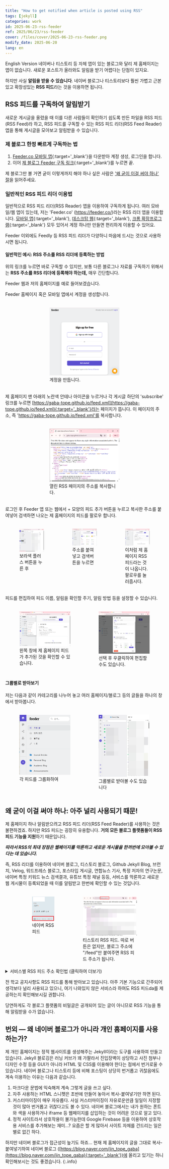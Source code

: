 ```yaml
---
title: "How to get notified when article is posted using RSS"
tags: [jekyll]
categories: work
id: 2025-06-23-rss-feeder
ref: 2025/06/23/rss-feeder
cover: /files/cover/2025-06-23-rss-feeder.png
modify_date: 2025-06-20
lang: en
---
```

English Version
네이버나 티스토리 등 자체 앱이 있는 블로그와 달리 제 홈페이지는 앱이 없습니다. 새로운 포스트가 올라와도 알림을 받기 어렵다는 단점이 있지요.

하지만 사실 **알림을 받을 수 있습니다**. 네이버 블로그나 티스토리보다 훨씬 가볍고 근본있고 확장성있는 **RSS 피드**라는 것을 이용하면 됩니다.

<!--more-->
## RSS 피드를 구독하여 알림받기

새로운 게시글을 올렸을 때 이를 다른 사람들이 확인하기 쉽도록 만든 파일을 RSS 피드(RSS Feed)라 하고, RSS 피드를 구독할 수 있는 RSS 피드 리더(RSS Feed Reader) 앱을 통해 게시글을 모아보고 알림받을 수 있습니다.

### 제 블로그 한정 빠르게 구독하는 법

1. [Feeder.co 모바일 앱](https://play.google.com/store/apps/details?id=feeder.co){:target='_blank'}을 다운받아 계정 생성, 로그인을 합니다.  
2. 이어 [제 블로그 Feeder 구독 링크](https://feeder.co/discover/4c9b898d11/gaba-tope-github-io){:target='_blank'}를 누르면 끝. 

제 블로그만 볼 거면 굳이 이렇게까지 해야 하나 싶은 사람은 ['왜 굳이 이걸 써야 하나' 절](#왜-굳이-이걸-써야-하나-아주-널리-사용되기-때문)을 읽어주세요. 

### 일반적인 RSS 피드 리더 이용법

일반적으로 RSS 피드 리더(RSS Reader) 앱을 이용하여 구독하게 됩니다. 여러 모바일/웹 앱이 있는데, 저는 'Feeder.co' (https://feeder.co/)라는 RSS 리더 앱을 이용합니다. [모바일 앱](https://play.google.com/store/apps/details?id=feeder.co){:target='_blank'}, [데스크탑 웹](https://feeder.co/){:target='_blank'}, [크롬 확장프로그램](https://chromewebstore.google.com/detail/rss-feed-reader/pnjaodmkngahhkoihejjehlcdlnohgmp?hl=en&pli=1){:target='_blank'} 모두 있어서 계정 하나만 만들면 편리하게 이용할 수 있어요. 

Feeder 이외에도 Feedly 등 RSS 피드 리더가 다양하니 마음에 드시는 것으로 사용하시면 됩니다.

#### 일반적인 예시: RSS 주소를 RSS 리더에 등록하는 방법

위의 링크를 누르면 바로 구독할 수 있지만, 보통 다른 블로그나 자료를 구독하기 위해서는 **RSS 주소를 RSS 리더에 등록해야 하는데,** 매우 간단합니다.

Feeder 웹과 저의 홈페이지를 예로 들어보겠습니다.

Feeder 홈페이지 혹은 모바일 앱에서 계정을 생성합니다.

<div class="row" style="display: flex; justify-content: center;">
    <div style="position:relative; float:left; padding:5px; width:60%">
        <figure>
        <a href="/files/img/2025-06-23-rss-feeder/rss_feeder_account.webp" data-lightbox="vis">
            <img src = "/files/img/2025-06-23-rss-feeder/rss_feeder_account.webp" alt=""
            title = "rss_feeder_account" width="100%">
        </a>
        <figcaption>계정을 만듭니다.</figcaption>
        </figure>
    </div>
</div>

제 홈페이지 맨 아래의 노란색 안테나 아이콘을 누르거나 각 게시글 하단의 'subscribe' 링크를 누르면 [https://gaba-tope.github.io/feed.xml](https://gaba-tope.github.io/feed.xml){:target='_blank'}라는 페이지가 뜹니다. 이 페이지의 주소, 즉 'https://gaba-tope.github.io/feed.xml'를 복사합니다.

<div class="row" style="display: flex; justify-content: center;">
    <div style="position:relative; float:left; padding:5px; width:60%">
        <figure>
        <a href="/files/img/2025-06-23-rss-feeder/rss_link.webp" data-lightbox="vis">
            <img src = "/files/img/2025-06-23-rss-feeder/rss_link.webp" alt=""
            title = "rss_link" width="100%">
        </a>
        <figcaption>열린 RSS 페이지의 주소를 복사합니다. </figcaption>
        </figure>
    </div>
</div>

로그인 후 Feeder 앱 또는 웹에서 + 모양의 피드 추가 버튼을 누르고 복사한 주소를 붙여넣어 검색하면 나오는 제 홈페이지의 피드를 팔로우 합니다.

<div class="row" style="display: flex; justify-content: center;">
    <div style="position:relative; float:left; padding:5px; width:33%">
        <figure>
        <a href="/files/img/2025-06-23-rss-feeder/add_feed.webp" data-lightbox="vis">
            <img src = "/files/img/2025-06-23-rss-feeder/add_feed.webp" alt=""
            title = "add_feed" width="100%">
        </a>
        <figcaption>보라색 플러스 버튼을 누른 후</figcaption>
        </figure>
    </div>
    <div style="position:relative; float:left; padding:5px; width:33%">
        <figure>
        <a href="/files/img/2025-06-23-rss-feeder/add_feed_paste.webp" data-lightbox="vis">
            <img src = "/files/img/2025-06-23-rss-feeder/add_feed_paste.webp" alt=""
            title = "add_feed_paste" width="100%">
        </a>
        <figcaption>주소를 붙여넣고 검색버튼을 누르면</figcaption>
        </figure>
    </div>
    <div style="position:relative; float:left; padding:5px; width:33%">
        <figure>
        <a href="/files/img/2025-06-23-rss-feeder/add_feed_search_results.webp" data-lightbox="vis">
            <img src = "/files/img/2025-06-23-rss-feeder/add_feed_search_results.webp" alt=""
            title = "add_feed_search_results" width="100%">
        </a>
        <figcaption>이처럼 제 홈페이지 RSS 피드라는 것이 나옵니다. 팔로우를 눌러줍시다.</figcaption>
        </figure>
    </div>
</div>

피드를 편집하여 피드 이름, 알림을 확인할 주기, 알림 방법 등을 설정할 수 있습니다.
<div class="row" style="display: flex; justify-content: center;">
    <div style="position:relative; float:left; padding:5px; width:50%">
        <figure>
        <a href="/files/img/2025-06-23-rss-feeder/add_feed_added.webp" data-lightbox="vis">
            <img src = "/files/img/2025-06-23-rss-feeder/add_feed_added.webp" alt=""
            title = "add_feed_added" width="100%">
        </a>
        <figcaption>왼쪽 창에 제 홈페이지 피드가 추가된 것을 확인할 수 있습니다. </figcaption>
        </figure>
    </div>
    <div style="position:relative; float:left; padding:5px; width:50%">
        <figure>
        <a href="/files/img/2025-06-23-rss-feeder/add_feed_edit.webp" data-lightbox="vis">
            <img src = "/files/img/2025-06-23-rss-feeder/add_feed_edit.webp" alt=""
            title = "add_feed_edit" width="100%">
        </a>
        <figcaption>선택 후 우클릭하여 편집할 수도 있습니다.</figcaption>
        </figure>
    </div>
</div>

#### 그룹별로 받아보기

저는 다음과 같이 카테고리를 나누어 놓고 여러 홈페이지/블로그 등의 글들을 하나의 창에서 받아봅니다.

<div class="row" style="display: flex; justify-content: center;">
    <div style="position:relative; float:left; padding:5px; width:50%">
        <figure>
        <a href="/files/img/2025-06-23-rss-feeder/rss_categories.webp" data-lightbox="vis">
            <img src = "/files/img/2025-06-23-rss-feeder/rss_categories.webp" alt=""
            title = "rss_categories" width="100%">
        </a>
        <figcaption>각 피드를 그룹화하여 </figcaption>
        </figure>
    </div>
    <div style="position:relative; float:left; padding:5px; width:50%">
        <figure>
        <a href="/files/img/2025-06-23-rss-feeder/rss_categories_personal_blogs.webp" data-lightbox="vis">
            <img src = "/files/img/2025-06-23-rss-feeder/rss_categories_personal_blogs.webp" alt=""
            title = "rss_categories_personal_blogs" width="100%">
        </a>
        <figcaption>그룹별로 받아볼 수도 있습니다</figcaption>
        </figure>
    </div>
</div>

## 왜 굳이 이걸 써야 하나: 아주 널리 사용되기 때문!

제 홈페이지 하나 알림받으려고 RSS 피드 리더(RSS Feed Reader)를 사용하는 것은 불편하겠죠. 하지만 RSS 피드는 굉장히 유용합니다. **거의 모든 블로그 플랫폼들이 RSS 피드 기능을 지원**하기 때문입니다.

***따라서 RSS의 최대 장점은 웹페이지를 막론하고 새로운 게시물을 한꺼번에 모아볼 수 있다는 데 있습니다.***

즉, RSS 리더를 이용하여 네이버 블로그, 티스토리 블로그, Github Jekyll Blog, 브런치, Velog, 워드프레스 블로그, 포스타입 게시글, 연합뉴스 기사, 특정 저자의 연구논문, 네이버 특정 키워드 뉴스 검색결과, 유튜브 특정 채널 등등, 서비스를 막론하고 새로운 웹 게시물이 등록되었을 때 이를 알림받고 한번에 확인할 수 있는 것입니다.

<div class="row" style="display: flex; justify-content: center;">
    <div style="position:relative; float:left; padding:5px; width:30%">
        <figure>
        <a href="/files/img/2025-06-23-rss-feeder/Naver_rss.webp" data-lightbox="vis">
            <img src = "/files/img/2025-06-23-rss-feeder/Naver_rss.webp" alt=""
            title = "Naver_rss" width="100%">
        </a>
        <figcaption>네이버 RSS 피드</figcaption>
        </figure>
    </div>
    <div style="position:relative; float:left; padding:5px; width:50%">
        <figure>
        <a href="/files/img/2025-06-23-rss-feeder/tistory_rss.webp" data-lightbox="vis">
            <img src = "/files/img/2025-06-23-rss-feeder/tistory_rss.webp" alt=""
            title = "tistory_rss" width="100%">
        </a>
        <figcaption>티스토리 RSS 피드. 따로 버튼은 없지만, 블로그 주소에 "/feed"만 붙여주면 RSS 피드 주소가 됩니다.</figcaption>
        </figure>
    </div>
</div>

<details>
<summary>서비스별 RSS 피드 주소 확인법 (클릭하여 더보기)</summary>
1. 네이버 블로그: 보통 블로그에 RSS 버튼이 있습니다. 'RSS 2.0 | RSS1.0 | ATOM 0.3'이라 적힌 링크를 누르면 RSS 피드 주소를 볼 수 있습니다.<br>
2. 티스토리: 블로그 주소에 "/feed"만 붙여주면 RSS 피드 주소가 됩니다. "https://블로그이름.tistory.com/rss" 처럼요.<br>
3. 브런치: <a href="https://www.ttmkt.com/kr/tools/brunch-rss-generator/" target="_blank">브런치 RSS 피드 생성 서비스</a>에서 RSS 피드 주소를 받을 수 있습니다.<br>
4. 워드프레스: 블로그 주소에 "/feed/"를 붙여주면 RSS 피드 주소가 됩니다. "https://블로그이름.wordpress.com/feed/" 처럼요. <br>
5. 포스타입: 포타 주소에 "/rss"를 붙여주면 됩니다. "postype.com/@포스타입이름/rss"처럼요.<br>
6. velog: "https://v2.velog.io/rss/블로그이름"이 RSS 피드 주소입니다.<br>
7. 연합뉴스 기사: 자세한 설명은 <a href="https://www.yna.co.kr/rss/index" target="_blank">연합뉴스 rss 페이지</a>를 참고. <br>
8. Pubmed 논문: Advanced Search에서 Author query로 연구자 이름과 Affiliation query로 연구자의 소속을 AND로 추가한 후 나오는 검색결과 페이지에서 검색창 바로 아래 'Create RSS'를 눌러 RSS 피드 주소를 확인할 수 있다. 보다 자세한 설명은 '준준xy'의 포스트 <a href="https://junjunxy.tistory.com/58" target="_blank">RSS를 이용한 pubmed논문 구독</a>을 보세요.<br>
9. 유튜브: '뒬탕'의 <a href="https://discordbot.tistory.com/50" target="_blank">유튜브 새 동영상 알림을 RSS로(또는 디스코드로) 받아봅시다</a> 포스트가 보다 자세한 설명을 제공하니 보세요.
</details>

전 학교 공지사항도 RSS 피드를 통해 받아보고 있습니다. 아주 기본 기능으로 간주되어 생각보다 널리 사용되고 있으니, 여기 나와있지 않은 서비스라 하여도 RSS 피드da를 제공하는지 확인해보시길 권합니다.

당연하게도 각 블로그 플랫폼의 비밀글은 공개되어 있는 글이 아니므로 RSS 기능을 통해 알림받을 수가 없습니다.

## 번외 — 왜 네이버 블로그가 아니라 개인 홈페이지를 사용하는가?

제 개인 홈페이지는 정적 웹사이트를 생성해주는 Jekyll이라는 도구를 사용하여 만들고 있습니다. Jekyll 블로깅은 러닝 커브가 꽤 가팔라서 진입장벽이 상당하고 사진 첨부나 디자인 수정 등을 GUI가 아니라 HTML 및 CSS를 이용해야 한다는 점에서 번거로울 수 있습니다.
네이버 블로그나 티스토리 등에 비해 포스팅이 상당히 번거롭고 귀찮음에도 계속 이용하는 이유는 다음과 같습니다.

1. 마크다운 문법에 익숙해져 계속 그렇게 글을 쓰고 싶다.
2. 자주 사용하는 HTML 스니펫은 초반에 만들어 놓아서 복사-붙여넣기만 하면 된다.
3. 커스터마이징이 매우 자유롭다. 사실 커스터마이징이 자유로운만큼 일일이 지정할 것이 많아 번거롭고 귀찮다고도 볼 수 있다. 네이버 블로그에서는 내가 원하는 폰트와 색을 사용하거나 iframe 등 웹페이지를 삽입하는 것이 어려운 것으로 알고 있다.
4. 정적 사이트라서 상호작용이 불가능한데 Google Firebase 등을 이용하여 상호작용 서비스를 추가해보는 재미…? 요즘은 할 게 많아서 사이트 자체를 건드리는 일은 별로 없긴 하다.

하지만 네이버 블로그가 접근성이 높기도 하죠… 현재 제 홈페이지의 글을 그대로 복사-붙여넣기하여 네이버 블로그 ([https://blog.naver.com/jin_tope_gaba](https://blog.naver.com/jin_tope_gaba){:target='_blank'})에 올리고 있기는 하니 확인해보시는 것도 좋겠습니다.
{:.info}


​